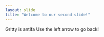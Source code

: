```yaml
---
layout: slide
title: "Welcome to our second slide!"
---
```

Gritty is antifa
Use the left arrow to go back!

